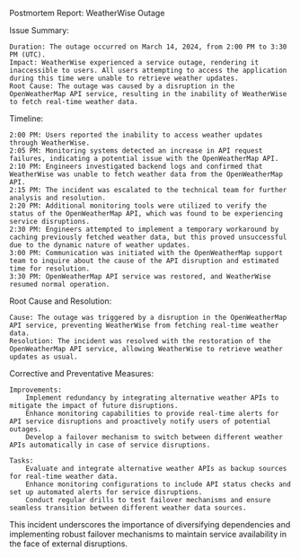 Postmortem Report: WeatherWise Outage

Issue Summary:

    Duration: The outage occurred on March 14, 2024, from 2:00 PM to 3:30 PM (UTC).
    Impact: WeatherWise experienced a service outage, rendering it inaccessible to users. All users attempting to access the application during this time were unable to retrieve weather updates.
    Root Cause: The outage was caused by a disruption in the OpenWeatherMap API service, resulting in the inability of WeatherWise to fetch real-time weather data.

Timeline:

    2:00 PM: Users reported the inability to access weather updates through WeatherWise.
    2:05 PM: Monitoring systems detected an increase in API request failures, indicating a potential issue with the OpenWeatherMap API.
    2:10 PM: Engineers investigated backend logs and confirmed that WeatherWise was unable to fetch weather data from the OpenWeatherMap API.
    2:15 PM: The incident was escalated to the technical team for further analysis and resolution.
    2:20 PM: Additional monitoring tools were utilized to verify the status of the OpenWeatherMap API, which was found to be experiencing service disruptions.
    2:30 PM: Engineers attempted to implement a temporary workaround by caching previously fetched weather data, but this proved unsuccessful due to the dynamic nature of weather updates.
    3:00 PM: Communication was initiated with the OpenWeatherMap support team to inquire about the cause of the API disruption and estimated time for resolution.
    3:30 PM: OpenWeatherMap API service was restored, and WeatherWise resumed normal operation.

Root Cause and Resolution:

    Cause: The outage was triggered by a disruption in the OpenWeatherMap API service, preventing WeatherWise from fetching real-time weather data.
    Resolution: The incident was resolved with the restoration of the OpenWeatherMap API service, allowing WeatherWise to retrieve weather updates as usual.

Corrective and Preventative Measures:

    Improvements:
        Implement redundancy by integrating alternative weather APIs to mitigate the impact of future disruptions.
        Enhance monitoring capabilities to provide real-time alerts for API service disruptions and proactively notify users of potential outages.
        Develop a failover mechanism to switch between different weather APIs automatically in case of service disruptions.

    Tasks:
        Evaluate and integrate alternative weather APIs as backup sources for real-time weather data.
        Enhance monitoring configurations to include API status checks and set up automated alerts for service disruptions.
        Conduct regular drills to test failover mechanisms and ensure seamless transition between different weather data sources.

This incident underscores the importance of diversifying dependencies and implementing robust failover mechanisms to maintain service availability in the face of external disruptions.
